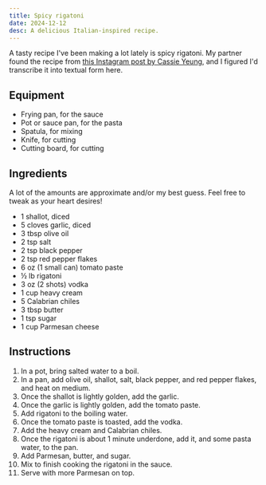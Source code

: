 ```yaml
---
title: Spicy rigatoni
date: 2024-12-12
desc: A delicious Italian-inspired recipe.
---
```


A tasty recipe I've been making a lot lately is spicy rigatoni. My partner found the recipe from [this Instagram post by Cassie Yeung][insta], and I figured I'd transcribe it into textual form here.

## Equipment

- Frying pan, for the sauce
- Pot or sauce pan, for the pasta
- Spatula, for mixing
- Knife, for cutting
- Cutting board, for cutting

## Ingredients

A lot of the amounts are approximate and/or my best guess. Feel free to tweak as your heart desires!

- 1 shallot, diced
- 5 cloves garlic, diced
- 3 tbsp olive oil
- 2 tsp salt
- 2 tsp black pepper
- 2 tsp red pepper flakes
- 6 oz (1 small can) tomato paste
- ½ lb rigatoni
- 3 oz (2 shots) vodka
- 1 cup heavy cream
- 5 Calabrian chiles
- 3 tbsp butter
- 1 tsp sugar
- 1 cup Parmesan cheese

## Instructions

1. In a pot, bring salted water to a boil.
1. In a pan, add olive oil, shallot, salt, black pepper, and red pepper flakes, and heat on medium.
1. Once the shallot is lightly golden, add the garlic.
1. Once the garlic is lightly golden, add the tomato paste.
1. Add rigatoni to the boiling water.
1. Once the tomato paste is toasted, add the vodka.
1. Add the heavy cream and Calabrian chiles.
1. Once the rigatoni is about 1 minute underdone, add it, and some pasta water, to the pan.
1. Add Parmesan, butter, and sugar.
1. Mix to finish cooking the rigatoni in the sauce.
1. Serve with more Parmesan on top.

[insta]: https://www.instagram.com/reel/DBXJq1gO6m0/
